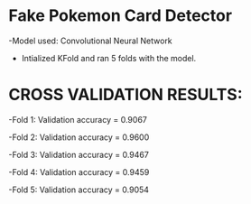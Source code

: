 # Fake Pokemon Card Detector

-Model used: Convolutional Neural Network

- Intialized KFold and ran 5 folds with the model. 
# CROSS VALIDATION RESULTS: 
-Fold 1: Validation accuracy = 0.9067


-Fold 2: Validation accuracy = 0.9600


-Fold 3: Validation accuracy = 0.9467


-Fold 4: Validation accuracy = 0.9459


-Fold 5: Validation accuracy = 0.9054

